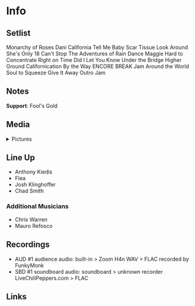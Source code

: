 # Info

## Setlist

Monarchy of Roses
Dani California
Tell Me Baby
Scar Tissue
Look Around
She's Only 18
Can't Stop
The Adventures of Rain Dance Maggie
Hard to Concentrate
Right on Time
Did I Let You Know
Under the Bridge
Higher Ground
Californication
By the Way
ENCORE BREAK
Jam
Around the World
Soul to Squeeze
Give It Away
Outro Jam

## Notes

**Support**: Fool's Gold

## Media 

<details>
  <summary>Pictures</summary>
  <!--<img alt="Setlist" title="Setlist" src="_.jpg" height="200" />
  <img alt="Flyer" title="Flyer" src="_.jpg" height="200" />-->
</details>

## Line Up

* Anthony Kiedis
* Flea
* Josh Klinghoffer
* Chad Smith

### Additional Musicians

* Chris Warren  
* Mauro Refosco

## Recordings

* AUD #1 audience audio: built-in > Zoom H4n WAV > FLAC recorded by FunkyMonk  
* SBD #1 soundboard audio: soundboard > unknown recorder LiveChiliPeppers.com > FLAC

## Links
